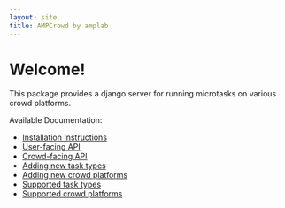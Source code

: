 ```yaml
---
layout: site
title: AMPCrowd by amplab
---
```


Welcome!
========

This package provides a django server for running microtasks on various crowd platforms.

Available Documentation:

* [Installation Instructions](install.html)
* [User-facing API](user_api.html)
* [Crowd-facing API](crowd_api.html)
* [Adding new task types](new_tasks.html)
* [Adding new crowd platforms](new_crowds.html)
* [Supported task types](available_types.html)
* [Supported crowd platforms](available_crowds.html)